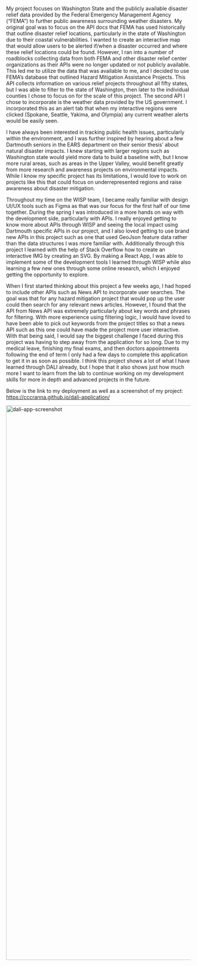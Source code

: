 My project focuses on Washington State and the publicly available disaster relief data provided by the Federal Emergency Management Agency (“FEMA”) to further public awareness surrounding weather disasters. My original goal was to focus on the API docs that FEMA has used historically that outline disaster relief locations, particularly in the state of Washington due to their coastal vulnerabilities. I wanted to create an interactive map that would allow users to be alerted if/when a disaster occurred and where these relief locations could be found. However, I ran into a number of roadblocks collecting data from both FEMA and other disaster relief center organizations as their APIs were no longer updated or not publicly available. This led me to utilize the data that was available to me, and I decided to use FEMA’s database that outlined Hazard Mitigation Assistance Projects. This API collects information on various relief projects throughout all fifty states, but I was able to filter to the state of Washington, then later to the individual counties I chose to focus on for the scale of this project. The second API I chose to incorporate is the weather data provided by the US government. I incorporated this as an alert tab that when my interactive regions were clicked (Spokane, Seattle, Yakima, and Olympia) any current weather alerts would be easily seen. 

I have always been interested in tracking public health issues, particularly within the environment, and I was further inspired by hearing about a few Dartmouth seniors in the EARS department on their senior thesis’ about natural disaster impacts. I knew starting with larger regions such as Washington state would yield more data to build a baseline with, but I know more rural areas, such as areas in the Upper Valley, would benefit greatly from more research and awareness projects on environmental impacts. While I know my specific project has its limitations, I would love to work on projects like this that could focus on underrepresented regions and raise awareness about disaster mitigation.

Throughout my time on the WISP team, I became really familiar with design UI/UX tools such as Figma as that was our focus for the first half of our time together. During the spring I was introduced in a more hands on way with the development side, particularly with APIs. I really enjoyed getting to know more about APIs through WISP and seeing the local impact using Dartmouth specific APIs in our project, and I also loved getting to use brand new APIs in this project such as one that used GeoJson feature data rather than the data structures I was more familiar with. Additionally through this project I learned with the help of Stack Overflow how to create an interactive IMG by creating an SVG. By making a React App, I was able to implement some of the development tools I learned through WISP while also learning a few new ones through some online research, which I enjoyed getting the opportunity to explore. 

When I first started thinking about this project a few weeks ago, I had hoped to include other APIs such as News API to incorporate user searches. The goal was that for any hazard mitigation project that would pop up the user could then search for any relevant news articles. However, I found that the API from News API was extremely particularly about key words and phrases for filtering. With more experience using filtering logic, I would have loved to have been able to pick out keywords from the project titles so that a news API such as this one could have made the project more user interactive. With that being said, I would say the biggest challenge I faced during this project was having to step away from the application for so long. Due to my medical leave, finishing my final exams, and then doctors appointments following the end of term I only had a few days to complete this application to get it in as soon as possible. I think this project shows a lot of what I have learned through DALI already, but I hope that it also shows just how much more I want to learn from the lab to continue working on my development skills for more in depth and advanced projects in the future. 

Below is the link to my deployment as well as a screenshot of my project:
https://cccranna.github.io/dali-application/

<img width="1511" alt="dali-app-screenshot" src="https://github.com/user-attachments/assets/1e6e59f7-5846-46cd-afc1-9e5fae422bde" />







